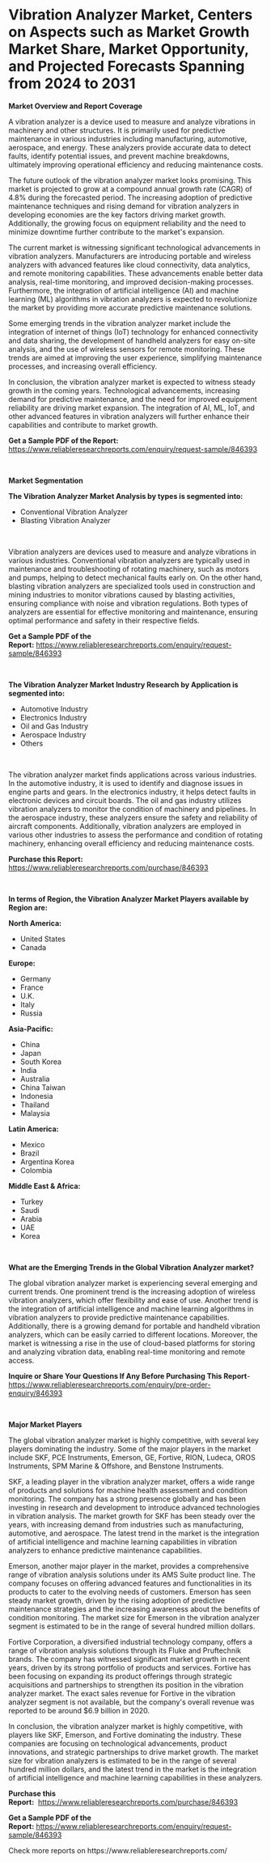 <p><h1>Vibration Analyzer Market, Centers on Aspects such as Market Growth Market Share, Market Opportunity, and Projected Forecasts Spanning from 2024 to 2031</h1></p><p><strong>Market Overview and Report Coverage</strong></p>
<p><p>A vibration analyzer is a device used to measure and analyze vibrations in machinery and other structures. It is primarily used for predictive maintenance in various industries including manufacturing, automotive, aerospace, and energy. These analyzers provide accurate data to detect faults, identify potential issues, and prevent machine breakdowns, ultimately improving operational efficiency and reducing maintenance costs.</p><p>The future outlook of the vibration analyzer market looks promising. This market is projected to grow at a compound annual growth rate (CAGR) of 4.8% during the forecasted period. The increasing adoption of predictive maintenance techniques and rising demand for vibration analyzers in developing economies are the key factors driving market growth. Additionally, the growing focus on equipment reliability and the need to minimize downtime further contribute to the market's expansion.</p><p>The current market is witnessing significant technological advancements in vibration analyzers. Manufacturers are introducing portable and wireless analyzers with advanced features like cloud connectivity, data analytics, and remote monitoring capabilities. These advancements enable better data analysis, real-time monitoring, and improved decision-making processes. Furthermore, the integration of artificial intelligence (AI) and machine learning (ML) algorithms in vibration analyzers is expected to revolutionize the market by providing more accurate predictive maintenance solutions.</p><p>Some emerging trends in the vibration analyzer market include the integration of internet of things (IoT) technology for enhanced connectivity and data sharing, the development of handheld analyzers for easy on-site analysis, and the use of wireless sensors for remote monitoring. These trends are aimed at improving the user experience, simplifying maintenance processes, and increasing overall efficiency.</p><p>In conclusion, the vibration analyzer market is expected to witness steady growth in the coming years. Technological advancements, increasing demand for predictive maintenance, and the need for improved equipment reliability are driving market expansion. The integration of AI, ML, IoT, and other advanced features in vibration analyzers will further enhance their capabilities and contribute to market growth.</p></p>
<p><strong>Get a Sample PDF of the Report:</strong> <a href="https://www.reliableresearchreports.com/enquiry/request-sample/846393">https://www.reliableresearchreports.com/enquiry/request-sample/846393</a></p>
<p>&nbsp;</p>
<p><strong>Market Segmentation</strong></p>
<p><strong>The Vibration Analyzer Market Analysis by types is segmented into:</strong></p>
<p><ul><li>Conventional Vibration Analyzer</li><li>Blasting Vibration Analyzer</li></ul></p>
<p>&nbsp;</p>
<p><p>Vibration analyzers are devices used to measure and analyze vibrations in various industries. Conventional vibration analyzers are typically used in maintenance and troubleshooting of rotating machinery, such as motors and pumps, helping to detect mechanical faults early on. On the other hand, blasting vibration analyzers are specialized tools used in construction and mining industries to monitor vibrations caused by blasting activities, ensuring compliance with noise and vibration regulations. Both types of analyzers are essential for effective monitoring and maintenance, ensuring optimal performance and safety in their respective fields.</p></p>
<p><strong>Get a Sample PDF of the Report:</strong>&nbsp;<a href="https://www.reliableresearchreports.com/enquiry/request-sample/846393">https://www.reliableresearchreports.com/enquiry/request-sample/846393</a></p>
<p>&nbsp;</p>
<p><strong>The Vibration Analyzer Market Industry Research by Application is segmented into:</strong></p>
<p><ul><li>Automotive Industry</li><li>Electronics Industry</li><li>Oil and Gas Industry</li><li>Aerospace Industry</li><li>Others</li></ul></p>
<p>&nbsp;</p>
<p><p>The vibration analyzer market finds applications across various industries. In the automotive industry, it is used to identify and diagnose issues in engine parts and gears. In the electronics industry, it helps detect faults in electronic devices and circuit boards. The oil and gas industry utilizes vibration analyzers to monitor the condition of machinery and pipelines. In the aerospace industry, these analyzers ensure the safety and reliability of aircraft components. Additionally, vibration analyzers are employed in various other industries to assess the performance and condition of rotating machinery, enhancing overall efficiency and reducing maintenance costs.</p></p>
<p><strong>Purchase this Report:</strong>&nbsp; <a href="https://www.reliableresearchreports.com/purchase/846393">https://www.reliableresearchreports.com/purchase/846393</a></p>
<p>&nbsp;</p>
<p><strong>In terms of Region, the Vibration Analyzer Market Players available by Region are:</strong></p>
<p>
    <p> <strong> North America: </strong>
        <ul>
            <li>United States</li>
            <li>Canada</li>
        </ul>
        </p> 
    <p> <strong> Europe: </strong>
        <ul>
            <li>Germany</li>
            <li>France</li>
            <li>U.K.</li>
            <li>Italy</li>
            <li>Russia</li>
        </ul>
        </p> 
    <p> <strong> Asia-Pacific: </strong>
        <ul>
            <li>China</li>
            <li>Japan</li>
            <li>South Korea</li>
            <li>India</li>
            <li>Australia</li>
            <li>China Taiwan</li>
            <li>Indonesia</li>
            <li>Thailand</li>
            <li>Malaysia</li>
        </ul>
        </p> 
    <p> <strong> Latin America: </strong>
        <ul>
            <li>Mexico</li>
            <li>Brazil</li>
            <li>Argentina Korea</li>
            <li>Colombia</li>
        </ul>
        </p> 
    <p> <strong> Middle East & Africa: </strong>
        <ul>
            <li>Turkey</li>
            <li>Saudi</li>
            <li>Arabia</li>
            <li>UAE</li>
            <li>Korea</li>
        </ul>
    </p>
    </p>
<p>&nbsp;</p>
<p><strong>What are the Emerging Trends in the Global Vibration Analyzer market?</strong></p>
<p><p>The global vibration analyzer market is experiencing several emerging and current trends. One prominent trend is the increasing adoption of wireless vibration analyzers, which offer flexibility and ease of use. Another trend is the integration of artificial intelligence and machine learning algorithms in vibration analyzers to provide predictive maintenance capabilities. Additionally, there is a growing demand for portable and handheld vibration analyzers, which can be easily carried to different locations. Moreover, the market is witnessing a rise in the use of cloud-based platforms for storing and analyzing vibration data, enabling real-time monitoring and remote access.</p></p>
<p><strong>Inquire or Share Your Questions If Any Before Purchasing This Report</strong>- <a href="https://www.reliableresearchreports.com/enquiry/pre-order-enquiry/846393">https://www.reliableresearchreports.com/enquiry/pre-order-enquiry/846393</a></p>
<p>&nbsp;</p>
<p><strong>Major Market Players</strong></p>
<p><p>The global vibration analyzer market is highly competitive, with several key players dominating the industry. Some of the major players in the market include SKF, PCE Instruments, Emerson, GE, Fortive, RION, Ludeca, OROS Instruments, SPM Marine & Offshore, and Benstone Instruments.</p><p>SKF, a leading player in the vibration analyzer market, offers a wide range of products and solutions for machine health assessment and condition monitoring. The company has a strong presence globally and has been investing in research and development to introduce advanced technologies in vibration analysis. The market growth for SKF has been steady over the years, with increasing demand from industries such as manufacturing, automotive, and aerospace. The latest trend in the market is the integration of artificial intelligence and machine learning capabilities in vibration analyzers to enhance predictive maintenance capabilities.</p><p>Emerson, another major player in the market, provides a comprehensive range of vibration analysis solutions under its AMS Suite product line. The company focuses on offering advanced features and functionalities in its products to cater to the evolving needs of customers. Emerson has seen steady market growth, driven by the rising adoption of predictive maintenance strategies and the increasing awareness about the benefits of condition monitoring. The market size for Emerson in the vibration analyzer segment is estimated to be in the range of several hundred million dollars.</p><p>Fortive Corporation, a diversified industrial technology company, offers a range of vibration analysis solutions through its Fluke and Pruftechnik brands. The company has witnessed significant market growth in recent years, driven by its strong portfolio of products and services. Fortive has been focusing on expanding its product offerings through strategic acquisitions and partnerships to strengthen its position in the vibration analyzer market. The exact sales revenue for Fortive in the vibration analyzer segment is not available, but the company's overall revenue was reported to be around $6.9 billion in 2020.</p><p>In conclusion, the vibration analyzer market is highly competitive, with players like SKF, Emerson, and Fortive dominating the industry. These companies are focusing on technological advancements, product innovations, and strategic partnerships to drive market growth. The market size for vibration analyzers is estimated to be in the range of several hundred million dollars, and the latest trend in the market is the integration of artificial intelligence and machine learning capabilities in these analyzers.</p></p>
<p><strong>Purchase this Report:</strong>&nbsp;&nbsp;<a href="https://www.reliableresearchreports.com/purchase/846393">https://www.reliableresearchreports.com/purchase/846393</a></p>
<p></p>
<p><strong>Get a Sample PDF of the Report:</strong>&nbsp;<a href="https://www.reliableresearchreports.com/enquiry/request-sample/846393">https://www.reliableresearchreports.com/enquiry/request-sample/846393</a></p>
<p>Check more reports on https://www.reliableresearchreports.com/</p>